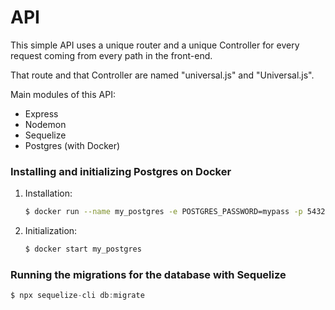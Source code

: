 # API

This simple API uses a unique router and a unique Controller for every request coming from every path in the front-end.

That route and that Controller are named "universal.js" and "Universal.js".

Main modules of this API:

- Express
- Nodemon
- Sequelize
- Postgres (with Docker)

### Installing and initializing Postgres on Docker

1. Installation:

   ```bash
   $ docker run --name my_postgres -e POSTGRES_PASSWORD=mypass -p 5432:5432 -d postgres:11
   ```

2. Initialization:
   ```bash
   $ docker start my_postgres
   ```

### Running the migrations for the database with Sequelize

```javascript
$ npx sequelize-cli db:migrate
```
